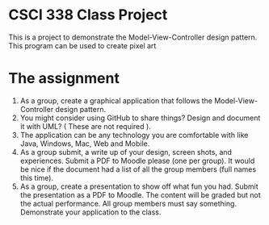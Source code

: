 # CSCI 338 Class Project
This is a project to demonstrate the Model-View-Controller design pattern.
This program can be used to create pixel art

# The assignment

1. As a group, create a graphical application that follows the Model-View-Controller design pattern.
2. You might consider using GitHub to share things? Design and document it with UML? ( These are not required ). 
3. The application can be any technology you are comfortable with like Java, Windows, Mac, Web and Mobile.
4. As a group submit, a write up of your design, screen shots, and experiences. Submit a PDF to Moodle please (one per group). It would be nice if the document had a list of all the group members (full names this time).
5. As a group, create a presentation to show off what fun you had. Submit the presentation as a PDF to Moodle. The content will be graded but not the actual performance. All group members must say something. Demonstrate your application to the class. 
